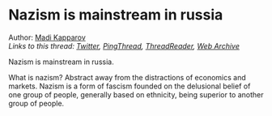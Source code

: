 # Nazism is mainstream in russia

Author: [Madi Kapparov](https://twitter.com/MuKappa)  
*Links to this thread: [Twitter](https://twitter.com/MuKappa/status/1574051110654189569), [PingThread](https://pingthread.com/thread/1574051110654189569), [ThreadReader](https://threadreaderapp.com/thread/1574051110654189569.html), [Web Archive](https://web.archive.org/web/*/https://twitter.com/MuKappa/status/1574051110654189569)*

Nazism is mainstream in russia.

What is nazism? Abstract away from the distractions of economics and markets. Nazism is a form of fascism founded on the delusional belief of one group of people, generally based on ethnicity, being superior to another group of people.
